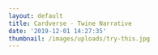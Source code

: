 ```yaml
---
layout: default
title: Cardverse - Twine Narrative
date: '2019-12-01 14:27:35'
thumbnail: /images/uploads/try-this.jpg
---
```


